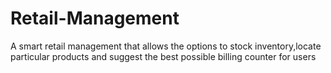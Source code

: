 # Retail-Management
A smart retail management that allows the options to stock inventory,locate particular products and suggest the best possible billing counter for users 

